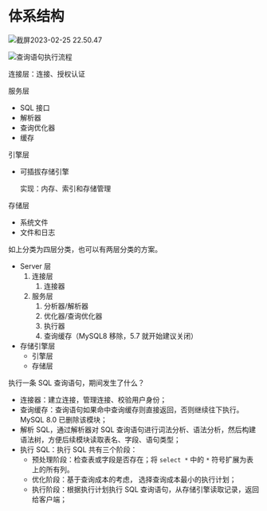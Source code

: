 # 体系结构

![截屏2023-02-25 22.50.47](https://xingqiu-tuchuang-1256524210.cos.ap-shanghai.myqcloud.com/3978/%E6%88%AA%E5%B1%8F2023-02-25%2022.50.47.png)

![查询语句执行流程](https://cdn.jsdelivr.net/gh/davidliuk/images@master/blog/mysql%E6%9F%A5%E8%AF%A2%E6%B5%81%E7%A8%8B.png)

连接层：连接、授权认证

服务层

- SQL 接口
- 解析器
- 查询优化器
- 缓存

引擎层

- 可插拔存储引擎

  实现：内存、索引和存储管理

存储层

- 系统文件
- 文件和日志

如上分类为四层分类，也可以有两层分类的方案。

- Server 层
  1. 连接层
     1. 连接器
  2. 服务层
     1. 分析器/解析器
     2. 优化器/查询优化器
     3. 执行器
     4. 查询缓存（MySQL8 移除，5.7 就开始建议关闭）
- 存储引擎层
  - 引擎层
  - 存储层

执行一条 SQL 查询语句，期间发生了什么？

- 连接器：建立连接，管理连接、校验用户身份；
- 查询缓存：查询语句如果命中查询缓存则直接返回，否则继续往下执行。MySQL 8.0 已删除该模块；
- 解析 SQL，通过解析器对 SQL 查询语句进行词法分析、语法分析，然后构建语法树，方便后续模块读取表名、字段、语句类型；
- 执行 SQL：执行 SQL 共有三个阶段：
  - 预处理阶段：检查表或字段是否存在；将 `select *` 中的 `*` 符号扩展为表上的所有列。
  - 优化阶段：基于查询成本的考虑， 选择查询成本最小的执行计划；
  - 执行阶段：根据执行计划执行 SQL 查询语句，从存储引擎读取记录，返回给客户端；
